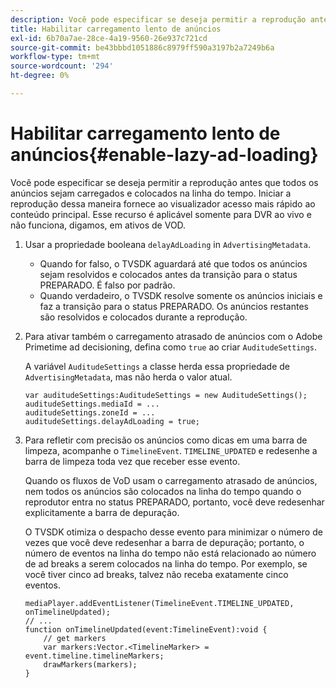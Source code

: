 ```yaml
---
description: Você pode especificar se deseja permitir a reprodução antes que todos os anúncios sejam carregados e colocados na linha do tempo. Iniciar a reprodução dessa maneira fornece ao visualizador acesso mais rápido ao conteúdo principal. Esse recurso é aplicável somente para DVR ao vivo e não funciona, digamos, em ativos de VOD.
title: Habilitar carregamento lento de anúncios
exl-id: 6b70a7ae-28ce-4a19-9560-26e937c721cd
source-git-commit: be43bbbd1051886c8979ff590a3197b2a7249b6a
workflow-type: tm+mt
source-wordcount: '294'
ht-degree: 0%

---
```


# Habilitar carregamento lento de anúncios{#enable-lazy-ad-loading}

Você pode especificar se deseja permitir a reprodução antes que todos os anúncios sejam carregados e colocados na linha do tempo. Iniciar a reprodução dessa maneira fornece ao visualizador acesso mais rápido ao conteúdo principal. Esse recurso é aplicável somente para DVR ao vivo e não funciona, digamos, em ativos de VOD.

1. Usar a propriedade booleana `delayAdLoading` in `AdvertisingMetadata`.

   * Quando for falso, o TVSDK aguardará até que todos os anúncios sejam resolvidos e colocados antes da transição para o status PREPARADO. É falso por padrão.
   * Quando verdadeiro, o TVSDK resolve somente os anúncios iniciais e faz a transição para o status PREPARADO. Os anúncios restantes são resolvidos e colocados durante a reprodução.

1. Para ativar também o carregamento atrasado de anúncios com o Adobe Primetime ad decisioning, defina como `true` ao criar `AuditudeSettings`.

   A variável `AuditudeSettings` a classe herda essa propriedade de `AdvertisingMetadata`, mas não herda o valor atual.

   ```
   var auditudeSettings:AuditudeSettings = new AuditudeSettings(); 
   auditudeSettings.mediaId = ... 
   auditudeSettings.zoneId = ... 
   auditudeSettings.delayAdLoading = true;
   ```

1. Para refletir com precisão os anúncios como dicas em uma barra de limpeza, acompanhe o `TimelineEvent`. `TIMELINE_UPDATED` e redesenhe a barra de limpeza toda vez que receber esse evento.

   Quando os fluxos de VoD usam o carregamento atrasado de anúncios, nem todos os anúncios são colocados na linha do tempo quando o reprodutor entra no status PREPARADO, portanto, você deve redesenhar explicitamente a barra de depuração.

   O TVSDK otimiza o despacho desse evento para minimizar o número de vezes que você deve redesenhar a barra de depuração; portanto, o número de eventos na linha do tempo não está relacionado ao número de ad breaks a serem colocados na linha do tempo. Por exemplo, se você tiver cinco ad breaks, talvez não receba exatamente cinco eventos.

   ```
   mediaPlayer.addEventListener(TimelineEvent.TIMELINE_UPDATED, onTimelineUpdated); 
   // ... 
   function onTimelineUpdated(event:TimelineEvent):void { 
       // get markers 
       var markers:Vector.<TimelineMarker> = event.timeline.timelineMarkers; 
       drawMarkers(markers); 
   } 
   ```
